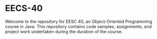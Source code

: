 # EECS-40
Welcome to the repository for EESC 40, an Object-Oriented Programming course in Java. This repository contains code samples, assignments, and project work undertaken during the duration of the course.
